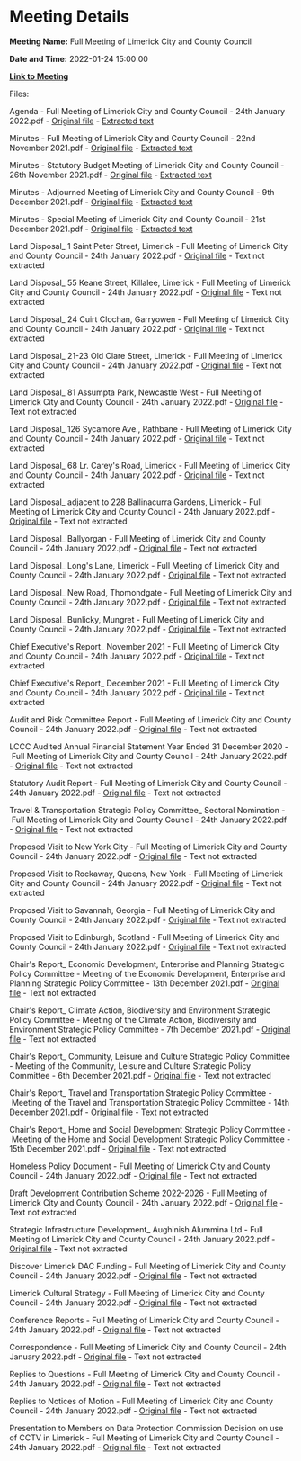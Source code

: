 # Meeting Details

**Meeting Name:** Full Meeting of Limerick City and County Council

**Date and Time:** 2022-01-24 15:00:00

**[Link to Meeting](https://www.limerick.ie/council/whats-on/full-meeting-limerick-city-and-county-council-47)**

Files: 

Agenda - Full Meeting of Limerick City and County Council - 24th January 2022.pdf - [Original file](https://www.limerick.ie/sites/default/files/media/documents/2022-01/00-agenda-council-meeting-24.01.2022.pdf) - [Extracted text](./Agenda%20-%C2%A0Full%20Meeting%20of%20Limerick%20City%20and%20County%20Council%20-%2024th%20January%202022.md)

Minutes - Full Meeting of Limerick City and County Council - 22nd November 2021.pdf - [Original file](https://www.limerick.ie/sites/default/files/media/documents/2022-01/01-a-minutes-council-meeting-22.11.2021.pdf) - [Extracted text](./Minutes%20-%C2%A0Full%20Meeting%20of%20Limerick%20City%20and%20County%20Council%20-%2022nd%20November%202021.md)

Minutes - Statutory Budget Meeting of Limerick City and County Council - 26th November 2021.pdf - [Original file](https://www.limerick.ie/sites/default/files/media/documents/2022-01/01-b-minutes-budget-meeting-26.11.2021.pdf) - [Extracted text](./Minutes%20-%C2%A0Statutory%20Budget%20Meeting%20of%20Limerick%20City%20and%20County%20Council%20-%2026th%20November%202021.md)

Minutes - Adjourned Meeting of Limerick City and County Council - 9th December 2021.pdf - [Original file](https://www.limerick.ie/sites/default/files/media/documents/2022-01/01-c-minutes-adjourned-meeting-09.12.2021.pdf) - [Extracted text](./Minutes%20-%C2%A0Adjourned%20Meeting%20of%20Limerick%20City%20and%20County%20Council%20-%209th%20December%202021.md)

Minutes - Special Meeting of Limerick City and County Council - 21st December 2021.pdf - [Original file](https://www.limerick.ie/sites/default/files/media/documents/2022-01/01-d-minutes-special-meeting-21.12.2021.pdf) - [Extracted text](./Minutes%20-%C2%A0Special%20Meeting%20of%20Limerick%20City%20and%20County%20Council%20-%2021st%20December%202021.md)

Land Disposal_ 1 Saint Peter Street, Limerick - Full Meeting of Limerick City and County Council - 24th January 2022.pdf - [Original file](https://www.limerick.ie/sites/default/files/media/documents/2022-01/03-a-land-disposal-1-saint-peter-street-limerick.pdf) - Text not extracted

Land Disposal_ 55 Keane Street, Killalee, Limerick - Full Meeting of Limerick City and County Council - 24th January 2022.pdf - [Original file](https://www.limerick.ie/sites/default/files/media/documents/2022-01/03-b-land-disposal-55-keane-street-killalee-limerick.pdf) - Text not extracted

Land Disposal_ 24 Cuirt Clochan, Garryowen - Full Meeting of Limerick City and County Council - 24th January 2022.pdf - [Original file](https://www.limerick.ie/sites/default/files/media/documents/2022-01/03-c-land-disposal-24-cuirt-clochan-garryowen.pdf) - Text not extracted

Land Disposal_ 21-23 Old Clare Street, Limerick - Full Meeting of Limerick City and County Council - 24th January 2022.pdf - [Original file](https://www.limerick.ie/sites/default/files/media/documents/2022-01/03-d-land-disposal-21-23-old-clare-street-limerick-1.pdf) - Text not extracted

Land Disposal_ 81 Assumpta Park, Newcastle West - Full Meeting of Limerick City and County Council - 24th January 2022.pdf - [Original file](https://www.limerick.ie/sites/default/files/media/documents/2022-01/03-e-land-disposal-81-assumpta-park-ncw-1.pdf) - Text not extracted

Land Disposal_ 126 Sycamore Ave., Rathbane - Full Meeting of Limerick City and County Council - 24th January 2022.pdf - [Original file](https://www.limerick.ie/sites/default/files/media/documents/2022-01/03-f-land-disposal-126-sycamore-ave.-rathbane.pdf) - Text not extracted

Land Disposal_ 68 Lr. Carey's Road, Limerick - Full Meeting of Limerick City and County Council - 24th January 2022.pdf - [Original file](https://www.limerick.ie/sites/default/files/media/documents/2022-01/03-g-land-disposal-68-lr.-careys-road-limerick.pdf) - Text not extracted

Land Disposal_ adjacent to 228 Ballinacurra Gardens, Limerick - Full Meeting of Limerick City and County Council - 24th January 2022.pdf - [Original file](https://www.limerick.ie/sites/default/files/media/documents/2022-01/03-h-land-disposal-adjacent-to-228-ballinacurra-gardens-limerick.pdf) - Text not extracted

Land Disposal_ Ballyorgan - Full Meeting of Limerick City and County Council - 24th January 2022.pdf - [Original file](https://www.limerick.ie/sites/default/files/media/documents/2022-01/03-i-land-disposal-ballyorgan.pdf) - Text not extracted

Land Disposal_ Long's Lane, Limerick - Full Meeting of Limerick City and County Council - 24th January 2022.pdf - [Original file](https://www.limerick.ie/sites/default/files/media/documents/2022-01/03-j-land-disposal-longs-lane-limerick.pdf) - Text not extracted

Land Disposal_ New Road, Thomondgate - Full Meeting of Limerick City and County Council - 24th January 2022.pdf - [Original file](https://www.limerick.ie/sites/default/files/media/documents/2022-01/03-k-land-disposal-new-road-thomondgate.pdf) - Text not extracted

Land Disposal_ Bunlicky, Mungret - Full Meeting of Limerick City and County Council - 24th January 2022.pdf - [Original file](https://www.limerick.ie/sites/default/files/media/documents/2022-01/03-l-land-disposal-bunlicky-mungret.pdf) - Text not extracted

Chief Executive's Report_ November 2021 - Full Meeting of Limerick City and County Council - 24th January 2022.pdf - [Original file](https://www.limerick.ie/sites/default/files/media/documents/2022-01/04-a-i-chief-executives-report-november-2021.pdf) - Text not extracted

Chief Executive's Report_ December 2021 - Full Meeting of Limerick City and County Council - 24th January 2022.pdf - [Original file](https://www.limerick.ie/sites/default/files/media/documents/2022-01/04-a-ii-chief-executives-report-december-2021.pdf) - Text not extracted

Audit and Risk Committee Report - Full Meeting of Limerick City and County Council - 24th January 2022.pdf - [Original file](https://www.limerick.ie/sites/default/files/media/documents/2022-01/04-b-i-audit-and-risk-committee-report.pdf) - Text not extracted

LCCC Audited Annual Financial Statement Year Ended 31 December 2020 - Full Meeting of Limerick City and County Council - 24th January 2022.pdf - [Original file](https://www.limerick.ie/sites/default/files/media/documents/2022-01/04-b-ii-lccc-audited-afs-31.12.2020.pdf) - Text not extracted

Statutory Audit Report - Full Meeting of Limerick City and County Council - 24th January 2022.pdf - [Original file](https://www.limerick.ie/sites/default/files/media/documents/2022-01/04-b-iii-statutory-audit-report.pdf) - Text not extracted

Travel & Transportation Strategic Policy Committee_ Sectoral Nomination - Full Meeting of Limerick City and County Council - 24th January 2022.pdf - [Original file](https://www.limerick.ie/sites/default/files/media/documents/2022-01/04-c-travel-transportation-spc-sectoral-nomination.pdf) - Text not extracted

Proposed Visit to New York City - Full Meeting of Limerick City and County Council - 24th January 2022.pdf - [Original file](https://www.limerick.ie/sites/default/files/media/documents/2022-01/04-d-i-proposed-visit-to-new-york-city.pdf) - Text not extracted

Proposed Visit to Rockaway, Queens, New York - Full Meeting of Limerick City and County Council - 24th January 2022.pdf - [Original file](https://www.limerick.ie/sites/default/files/media/documents/2022-01/04-d-ii-proposed-visit-to-rockaway-queens-new-york.pdf) - Text not extracted

Proposed Visit to Savannah, Georgia - Full Meeting of Limerick City and County Council - 24th January 2022.pdf - [Original file](https://www.limerick.ie/sites/default/files/media/documents/2022-01/04-d-iii-proposed-visit-to-savannah-georgia.pdf) - Text not extracted

Proposed Visit to Edinburgh, Scotland - Full Meeting of Limerick City and County Council - 24th January 2022.pdf - [Original file](https://www.limerick.ie/sites/default/files/media/documents/2022-01/04-d-iv-proposed-visit-to-edinburgh-scotland.pdf) - Text not extracted

Chair's Report_ Economic Development, Enterprise and Planning Strategic Policy Committee - Meeting of the Economic Development, Enterprise and Planning Strategic Policy Committee - 13th December 2021.pdf - [Original file](https://www.limerick.ie/sites/default/files/media/documents/2022-01/04-e-i-chairs-report-economic-development-enterprise-and-planning-spc.pdf) - Text not extracted

Chair's Report_ Climate Action, Biodiversity and Environment Strategic Policy Committee - Meeting of the Climate Action, Biodiversity and Environment Strategic Policy Committee - 7th December 2021.pdf - [Original file](https://www.limerick.ie/sites/default/files/media/documents/2022-01/04-e-ii-chairs-report-climate-action-biodiversity-and-environment-spc.pdf) - Text not extracted

Chair's Report_ Community, Leisure and Culture Strategic Policy Committee - Meeting of the Community, Leisure and Culture Strategic Policy Committee - 6th December 2021.pdf - [Original file](https://www.limerick.ie/sites/default/files/media/documents/2022-01/04-e-iii-chairs-report-community-leisure-and-culture-spc.pdf) - Text not extracted

Chair's Report_ Travel and Transportation Strategic Policy Committee - Meeting of the Travel and Transportation Strategic Policy Committee - 14th December 2021.pdf - [Original file](https://www.limerick.ie/sites/default/files/media/documents/2022-01/04-e-iv-chairs-report-travel-and-transportation-spc.pdf) - Text not extracted

Chair's Report_ Home and Social Development Strategic Policy Committee - Meeting of the Home and Social Development Strategic Policy Committee - 15th December 2021.pdf - [Original file](https://www.limerick.ie/sites/default/files/media/documents/2022-01/04-e-v-i-chairs-report-home-and-social-development-spc.pdf) - Text not extracted

Homeless Policy Document - Full Meeting of Limerick City and County Council - 24th January 2022.pdf - [Original file](https://www.limerick.ie/sites/default/files/media/documents/2022-01/04-e-v-ii-homeless-policy-document.pdf) - Text not extracted

Draft Development Contribution Scheme 2022-2026 - Full Meeting of Limerick City and County Council - 24th January 2022.pdf - [Original file](https://www.limerick.ie/sites/default/files/media/documents/2022-01/05-draft-development-contribution-scheme-2022-2026.pdf) - Text not extracted

Strategic Infrastructure Development_ Aughinish Alummina Ltd - Full Meeting of Limerick City and County Council - 24th January 2022.pdf - [Original file](https://www.limerick.ie/sites/default/files/media/documents/2022-01/06-strategic-infrastructure-development-aughinish-alummina-ltd.pdf) - Text not extracted

Discover Limerick DAC Funding - Full Meeting of Limerick City and County Council - 24th January 2022.pdf - [Original file](https://www.limerick.ie/sites/default/files/media/documents/2022-01/07-a-discover-limerick-dac-funding.pdf) - Text not extracted

Limerick Cultural Strategy - Full Meeting of Limerick City and County Council - 24th January 2022.pdf - [Original file](https://www.limerick.ie/sites/default/files/media/documents/2022-01/07-b-limerick-cultural-strategy-.pdf) - Text not extracted

Conference Reports - Full Meeting of Limerick City and County Council - 24th January 2022.pdf - [Original file](https://www.limerick.ie/sites/default/files/media/documents/2022-01/08-b-conferences-reports.pdf) - Text not extracted

Correspondence - Full Meeting of Limerick City and County Council - 24th January 2022.pdf - [Original file](https://www.limerick.ie/sites/default/files/media/documents/2022-01/25-correspondence.pdf) - Text not extracted

Replies to Questions - Full Meeting of Limerick City and County Council - 24th January 2022.pdf - [Original file](https://www.limerick.ie/sites/default/files/media/documents/2022-01/replies-to-questions-january-council-meeting.pdf) - Text not extracted

Replies to Notices of Motion - Full Meeting of Limerick City and County Council - 24th January 2022.pdf - [Original file](https://www.limerick.ie/sites/default/files/media/documents/2022-02/replies-to-notices-of-motion-january-council-meeting.pdf) - Text not extracted

Presentation to Members on Data Protection Commission Decision on use of CCTV in Limerick - Full Meeting of Limerick City and County Council - 24th January 2022.pdf - [Original file](https://www.limerick.ie/sites/default/files/media/documents/2022-01/presentation-to-members-on-dpc-decision-on-use-of-cctv-in-limerick.pdf) - Text not extracted

